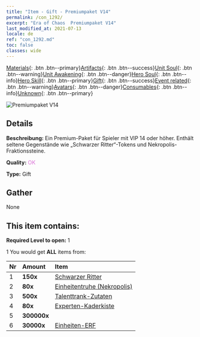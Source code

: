 ```yaml
---
title: "Item - Gift - Premiumpaket V14"
permalink: /con_1292/
excerpt: "Era of Chaos  Premiumpaket V14"
last_modified_at: 2021-07-13
locale: de
ref: "con_1292.md"
toc: false
classes: wide
---
```

 [Materials](/ItemsDE/){: .btn .btn--primary}[Artifacts](/ItemsDE/Artifacts/){: .btn .btn--success}[Unit Soul](/ItemsDE/UnitSoul/){: .btn .btn--warning}[Unit Awakening](/ItemsDE/UnitAwakening/){: .btn .btn--danger}[Hero Soul](/ItemsDE/HeroSoul/){: .btn .btn--info}[Hero Skill](/ItemsDE/HeroSkill/){: .btn .btn--primary}[Gift](/ItemsDE/Gift/){: .btn .btn--success}[Event related](/ItemsDE/Events/){: .btn .btn--warning}[Avatars](/ItemsDE/Avatars/){: .btn .btn--danger}[Consumables](/ItemsDE/Consumables/){: .btn .btn--info}[Unknown](/ItemsDE/Unknown/){: .btn .btn--primary}

 ![Premiumpaket V14](/images/t/i_905014.png)

## Details
 **Beschreibung:** Ein Premium-Paket für Spieler mit VIP 14 oder höher. Enthält seltene Gegenstände wie „Schwarzer Ritter“-Tokens und Nekropolis-Fraktionssteine.

 **Quality:** <span style="color: #DA70D6">OK</span>

 **Type:** Gift

## Gather

  None

## This item contains:

 **Required Level to open:** 1

 1 You would get **ALL** items  from:

  | Nr | Amount |     Item    |
  |:---|:-------|:------------|
  | 1 |  **150x** | [Schwarzer Ritter](/ItemsDE/unt_213/) |  | 
  | 2 |  **80x** | [Einheitentruhe (Nekropolis)](/ItemsDE/con_1271/) |  | 
  | 3 |  **500x** | [Talenttrank-Zutaten](/ItemsDE/con_1120/) |  | 
  | 4 |  **80x** | [Experten-Kaderkiste](/ItemsDE/con_760/) |  | 
  | 5 |  **300000x** | <i class="fas fa-coins"/> |  | 
  | 6 |  **30000x** | [Einheiten-ERF](/ItemsDE/con_902/) |  | 

